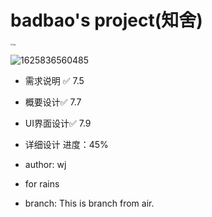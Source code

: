 # badbao's project(知舍)

<img src="https://gitee.com/thisisbadBao/imgrepo/raw/master/imgrepo1/20210709211503.png" alt="logo" style="zoom:20%;" />

![1625836560485](https://gitee.com/thisisbadBao/imgrepo/raw/master/imgrepo1/20210709211607.png)

* 需求说明 ✅   7.5
*  概要设计✅   7.7
* UI界面设计✅ 7.9
* 详细设计  进度：45%

* author: wj

* for rains
* branch: This is branch from air.

